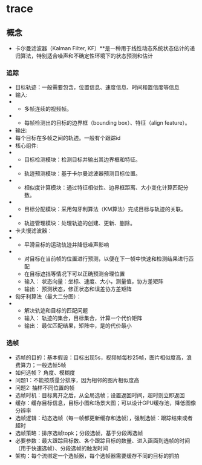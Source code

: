 # trace

## 概念
- 卡尔曼滤波器（Kalman Filter, KF）**是一种用于线性动态系统状态估计的递归算法，特别适合噪声和不确定性环境下的状态预测和估计
### 追踪
- 目标轨迹：一般需要包含，位置信息、速度信息、时间和置信度等信息
- 输入:
- - 多帧连续的视频帧。
- - 每帧检测出的目标的边界框（bounding box）、特征（align feature）。
- 输出:
- 每个目标在多帧之间的轨迹。一般有个跟踪id
- 核心组件:
- - 目标检测模块：检测目标并输出其边界框和特征。
- - 轨迹预测模块：基于卡尔曼滤波器预测目标位置。
- - 相似度计算模块：通过特征相似性、边界框距离、大小变化计算匹配分数。
- - 目标分配模块：采用匈牙利算法（KM算法）完成目标与轨迹的关联。
- - 轨迹管理模块：处理轨迹的创建、更新、删除。
- 卡夫慢滤波器：
- - 平滑目标的运动轨迹并降低噪声影响
- - 对目标在当前帧的位置进行预测，以便在下一帧中快速和检测结果进行匹配
  - 在目标遮挡等情况下可以正确预测合理位置
  - 输入： 状态向量：坐标、速度、大小，测量值，协方差矩阵
  - 输出： 预测状态，修正状态和误差协方差矩阵
- 匈牙利算法（最大二分图）：
- - 解决轨迹和目标的匹配问题
  - 输入： 轨迹的集合，目标集合，计算一个代价矩阵
  - 输出： 最优匹配结果，矩阵中，是的代价最小
### 选帧
- 选帧的目的：基本假设：目标出现5s，视频帧每秒25帧，图片相似度高，浪费算力；一般选帧5帧
- 如何选帧？ 角度、模糊度
- 问题1：不能按质量分排序，因为相邻的图片相似度高
- 问题2: 抽样不同位置的帧
- 选帧时机：目标离开之后，从全局选帧；设置返回时间，超时则立即返回
- 缓存：缓存目标信息，目标小图和场景大图；可以设计GPU缓存池，降低图像分辨率
- 选帧逻辑：动态选帧（每一帧都更新缓存和选帧），强制选帧：跟踪结束或者超时
- 选帧策略：排序选帧topk；分段选帧，基于分段再选帧
- 必要参数：最大跟踪目标数、各个跟踪目标的数量、进入画面到选帧的时间（用于快速选帧）、分段选帧的触发时间
- 架构：每个流绑定一个选帧器，每个选帧器需要缓存不同的目标的抓拍
